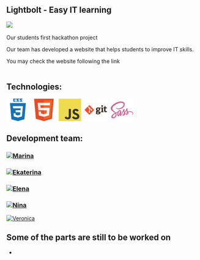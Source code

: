 ## Lightbolt - Easy IT learning <br/>
<div id=“” align=“center”>
 <img src="assets/images/" class="image" width=“100”/>
</div>

Our students first hackathon project

Our team has developed a website that helps students to improve IT skills.

You may check the website following the link <br/>
 <br/>

## Technologies: <br/>
<div>
  <img src="https://github.com/devicons/devicon/blob/master/icons/css3/css3-plain-wordmark.svg"  title="CSS3" alt="CSS" width="60" height="60"/>&nbsp;
  <img src="https://github.com/devicons/devicon/blob/master/icons/html5/html5-original.svg" title="HTML5" alt="HTML" width="60" height="60"/>&nbsp;
  <img src="https://github.com/devicons/devicon/blob/master/icons/javascript/javascript-original.svg" title="JavaScript" alt="JavaScript" width="60" height="60"/>&nbsp;
  <img src="https://github.com/devicons/devicon/blob/master/icons/git/git-original-wordmark.svg" title="Git" **alt="Git" width="60" height="60"/>&nbsp;
  <img src="https://github.com/devicons/devicon/blob/master/icons/sass/sass-original.svg" title="SAAS" **alt="SAAS" width="60" height="60"/>&nbsp;
</div>

## Development team: <br/>
<h3>
  <a href="https://github.com/marinakotuseva">
    <img alt="Marina" src="https://img.shields.io/badge/-Veronika-black?style=for-the-badge&logo=github&logoColor=white" />
  </a>
</h3>
<h3>
  <a href="https://github.com/katekoso">
    <img alt="Ekaterina" src="https://img.shields.io/badge/-Veronika-black?style=for-the-badge&logo=github&logoColor=white" />
  </a>
</h3>
<h3>
  <a href="https://github.com/Eva71879">
    <img alt="Elena" src="https://img.shields.io/badge/-Veronika-black?style=for-the-badge&logo=github&logoColor=white" />
  </a>
</h3>
<h3>
  <a href="https://github.com/mercurialli">
    <img alt="Nina" src="https://img.shields.io/badge/-Veronika-black?style=for-the-badge&logo=github&logoColor=white" />
  </a>
</h3>
  <a href="https://github.com/vnksobol">
    <img alt="Veronica" src="https://img.shields.io/badge/-Veronika-black?style=for-the-badge&logo=github&logoColor=white" />
  </a>
</h3>


Some of the parts are still to be worked on
- 
- 
